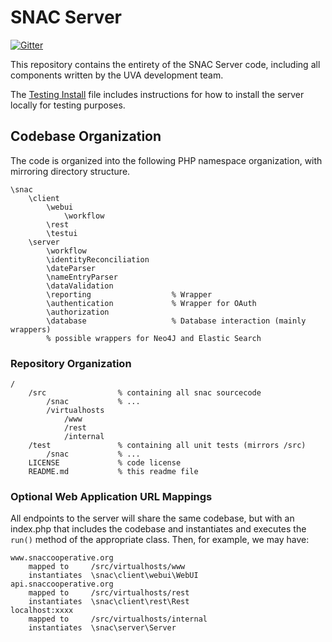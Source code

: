 # SNAC Server

[![Gitter](https://badges.gitter.im/snac-cooperative/snac.svg)](https://gitter.im/snac-cooperative/snac?utm_source=badge&utm_medium=badge&utm_campaign=pr-badge)

This repository contains the entirety of the SNAC Server code, including all components written by the UVA development team.

The [Testing Install](INSTALL_TEST.md) file includes instructions for how to install the server locally for testing purposes.

## Codebase Organization

The code is organized into the following PHP namespace organization, with mirroring directory structure.

```
\snac
    \client
        \webui
            \workflow
        \rest
        \testui
    \server
        \workflow
        \identityReconciliation
        \dateParser
        \nameEntryParser
        \dataValidation
        \reporting                  % Wrapper
        \authentication             % Wrapper for OAuth
        \authorization
        \database                   % Database interaction (mainly wrappers)
        % possible wrappers for Neo4J and Elastic Search
```


### Repository Organization

```
/
    /src                % containing all snac sourcecode
        /snac           % ...
        /virtualhosts
            /www
            /rest
            /internal
    /test               % containing all unit tests (mirrors /src)
        /snac           % ...
    LICENSE             % code license
    README.md           % this readme file
```

### Optional Web Application URL Mappings

All endpoints to the server will share the same codebase, but with an index.php that includes the codebase and instantiates and executes the `run()` method of the appropriate class.  Then, for example, we may have:

```
www.snaccooperative.org
    mapped to     /src/virtualhosts/www
    instantiates  \snac\client\webui\WebUI
api.snaccooperative.org
    mapped to     /src/virtualhosts/rest
    instantiates  \snac\client\rest\Rest
localhost:xxxx   
    mapped to     /src/virtualhosts/internal
    instantiates  \snac\server\Server
```
